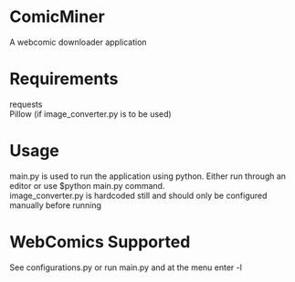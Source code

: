 ComicMiner
==========

A webcomic downloader application

Requirements
==========

requests  
Pillow (if image_converter.py is to be used)

Usage
==========

main.py is used to run the application using python. Either run through an editor or use $python main.py command.  
image_converter.py is hardcoded still and should only be configured manually before running

WebComics Supported
==========

See configurations.py or run main.py and at the menu enter -l
